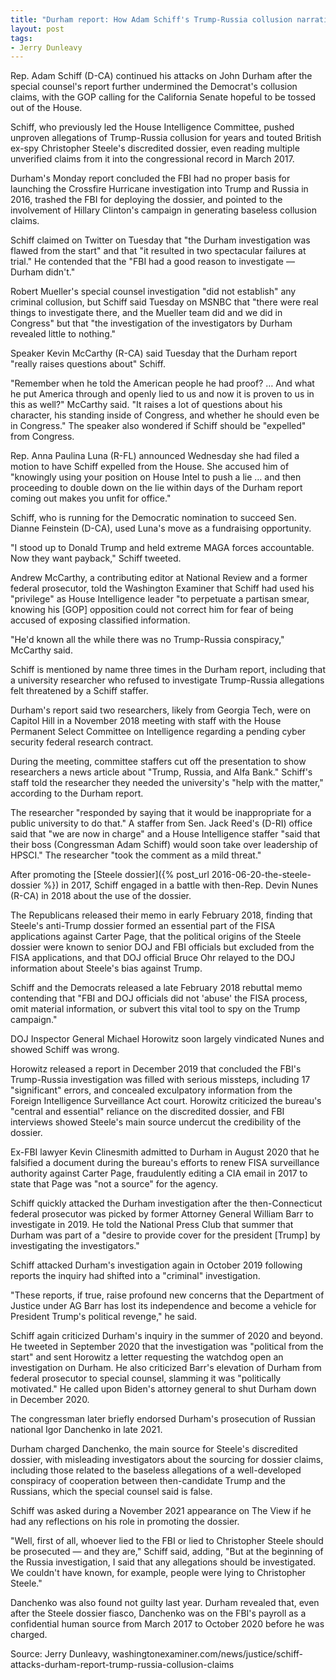 ```yaml
---
title: "Durham report: How Adam Schiff's Trump-Russia collusion narrative crumbled"
layout: post
tags:
- Jerry Dunleavy
---
```


Rep. Adam Schiff (D-CA) continued his attacks on John Durham after the special counsel's report further undermined the Democrat's collusion claims, with the GOP calling for the California Senate hopeful to be tossed out of the House.

Schiff, who previously led the House Intelligence Committee, pushed unproven allegations of Trump-Russia collusion for years and touted British ex-spy Christopher Steele's discredited dossier, even reading multiple unverified claims from it into the congressional record in March 2017.

Durham's Monday report concluded the FBI had no proper basis for launching the Crossfire Hurricane investigation into Trump and Russia in 2016, trashed the FBI for deploying the dossier, and pointed to the involvement of Hillary Clinton's campaign in generating baseless collusion claims.

Schiff claimed on Twitter on Tuesday that "the Durham investigation was flawed from the start" and that "it resulted in two spectacular failures at trial." He contended that the "FBI had a good reason to investigate — Durham didn't."

Robert Mueller's special counsel investigation "did not establish" any criminal collusion, but Schiff said Tuesday on MSNBC that "there were real things to investigate there, and the Mueller team did and we did in Congress" but that "the investigation of the investigators by Durham revealed little to nothing."

Speaker Kevin McCarthy (R-CA) said Tuesday that the Durham report "really raises questions about" Schiff.

"Remember when he told the American people he had proof? … And what he put America through and openly lied to us and now it is proven to us in this as well?" McCarthy said. "It raises a lot of questions about his character, his standing inside of Congress, and whether he should even be in Congress." The speaker also wondered if Schiff should be "expelled" from Congress.

Rep. Anna Paulina Luna (R-FL) announced Wednesday she had filed a motion to have Schiff expelled from the House. She accused him of "knowingly using your position on House Intel to push a lie … and then proceeding to double down on the lie within days of the Durham report coming out makes you unfit for office."

Schiff, who is running for the Democratic nomination to succeed Sen. Dianne Feinstein (D-CA), used Luna's move as a fundraising opportunity.

"I stood up to Donald Trump and held extreme MAGA forces accountable. Now they want payback," Schiff tweeted.

Andrew McCarthy, a contributing editor at National Review and a former federal prosecutor, told the Washington Examiner that Schiff had used his "privilege" as House Intelligence leader "to perpetuate a partisan smear, knowing his [GOP] opposition could not correct him for fear of being accused of exposing classified information.

"He'd known all the while there was no Trump-Russia conspiracy," McCarthy said.

Schiff is mentioned by name three times in the Durham report, including that a university researcher who refused to investigate Trump-Russia allegations felt threatened by a Schiff staffer.

Durham's report said two researchers, likely from Georgia Tech, were on Capitol Hill in a November 2018 meeting with staff with the House Permanent Select Committee on Intelligence regarding a pending cyber security federal research contract.

During the meeting, committee staffers cut off the presentation to show researchers a news article about "Trump, Russia, and Alfa Bank." Schiff's staff told the researcher they needed the university's "help with the matter," according to the Durham report.

The researcher "responded by saying that it would be inappropriate for a public university to do that." A staffer from Sen. Jack Reed's (D-RI) office said that "we are now in charge" and a House Intelligence staffer "said that their boss (Congressman Adam Schiff) would soon take over leadership of HPSCI." The researcher "took the comment as a mild threat."

After promoting the [Steele dossier]({% post_url 2016-06-20-the-steele-dossier %}) in 2017, Schiff engaged in a battle with then-Rep. Devin Nunes (R-CA) in 2018 about the use of the dossier.

The Republicans released their memo in early February 2018, finding that Steele's anti-Trump dossier formed an essential part of the FISA applications against Carter Page, that the political origins of the Steele dossier were known to senior DOJ and FBI officials but excluded from the FISA applications, and that DOJ official Bruce Ohr relayed to the DOJ information about Steele's bias against Trump.

Schiff and the Democrats released a late February 2018 rebuttal memo contending that "FBI and DOJ officials did not 'abuse' the FISA process, omit material information, or subvert this vital tool to spy on the Trump campaign."

DOJ Inspector General Michael Horowitz soon largely vindicated Nunes and showed Schiff was wrong.

Horowitz released a report in December 2019 that concluded the FBI's Trump-Russia investigation was filled with serious missteps, including 17 "significant" errors, and concealed exculpatory information from the Foreign Intelligence Surveillance Act court. Horowitz criticized the bureau's "central and essential" reliance on the discredited dossier, and FBI interviews showed Steele's main source undercut the credibility of the dossier.

Ex-FBI lawyer Kevin Clinesmith admitted to Durham in August 2020 that he falsified a document during the bureau's efforts to renew FISA surveillance authority against Carter Page, fraudulently editing a CIA email in 2017 to state that Page was "not a source" for the agency.

Schiff quickly attacked the Durham investigation after the then-Connecticut federal prosecutor was picked by former Attorney General William Barr to investigate in 2019. He told the National Press Club that summer that Durham was part of a "desire to provide cover for the president [Trump] by investigating the investigators."

Schiff attacked Durham's investigation again in October 2019 following reports the inquiry had shifted into a "criminal" investigation.

"These reports, if true, raise profound new concerns that the Department of Justice under AG Barr has lost its independence and become a vehicle for President Trump's political revenge," he said.

Schiff again criticized Durham's inquiry in the summer of 2020 and beyond. He tweeted in September 2020 that the investigation was "political from the start" and sent Horowitz a letter requesting the watchdog open an investigation on Durham. He also criticized Barr's elevation of Durham from federal prosecutor to special counsel, slamming it was "politically motivated." He called upon Biden's attorney general to shut Durham down in December 2020.

The congressman later briefly endorsed Durham's prosecution of Russian national Igor Danchenko in late 2021.

Durham charged Danchenko, the main source for Steele's discredited dossier, with misleading investigators about the sourcing for dossier claims, including those related to the baseless allegations of a well-developed conspiracy of cooperation between then-candidate Trump and the Russians, which the special counsel said is false.

Schiff was asked during a November 2021 appearance on The View if he had any reflections on his role in promoting the dossier.

"Well, first of all, whoever lied to the FBI or lied to Christopher Steele should be prosecuted — and they are," Schiff said, adding, "But at the beginning of the Russia investigation, I said that any allegations should be investigated. We couldn't have known, for example, people were lying to Christopher Steele."

Danchenko was also found not guilty last year. Durham revealed that, even after the Steele dossier fiasco, Danchenko was on the FBI's payroll as a confidential human source from March 2017 to October 2020 before he was charged.

Source: Jerry Dunleavy, washingtonexaminer.com/news/justice/schiff-attacks-durham-report-trump-russia-collusion-claims
